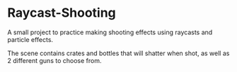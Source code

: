# Raycast-Shooting

A small project to practice making shooting effects using raycasts and particle effects. 

The scene contains crates and bottles that will shatter when shot, as well as 2 different guns to choose from. 
